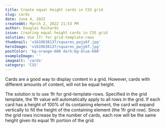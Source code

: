 ```yaml
---
title: Create equal height cards in CSS grid
slug: cards
date: June 4, 2022
createdAt: March 2, 2022 21:53 PM
author: Douglas Richards
issue: Creating equal height cards in CSS grid
solution: Use 1fr for grid-template-rows
thumbnail: 'v1619638137/squares_pwjy6f.jpg'
heroImage: 'v1619638137/squares_pwjy6f.jpg'
postColor: 'bg-orange-600 dark:bg-blue-600'
exampleImage: ''
imagealt: 'cards'
category: 'CSS'
---
```


Cards are a good way to display content in a grid. However, cards with different amounts of content, will not be equal height.

The solution is to use 1fr for grid-template-rows. Specified in the grid template, the 1fr value will automatically apply to all rows in the grid. If each card has a height of 100% of its containing element, the card will expand vertically to fill the height of the containing element (the 1fr grid row). Since the grid rows increase by the number of cards, each row will be the same height given its equal 1fr portion of the grid.
